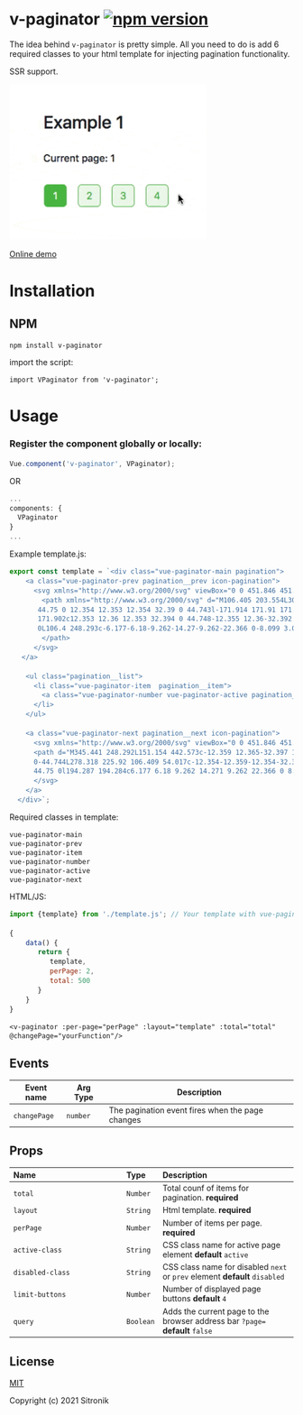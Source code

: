 # v-paginator [![npm version](https://badge.fury.io/js/v-paginator.svg)](https://badge.fury.io/js/v-paginator)

The idea behind `v-paginator` is pretty simple. All you need to do is add 6 required classes to your html template for injecting pagination functionality. 

SSR support.

<img src="https://raw.githubusercontent.com/sitronik/v-paginator/master/img/example1.gif" width="350" />

[Online demo](https://sitronik.github.io/v-paginator/)

# Installation

## NPM

    npm install v-paginator

import the script:

    import VPaginator from 'v-paginator';
    
# Usage

### Register the component globally or locally:

```js
Vue.component('v-paginator', VPaginator);
```

OR

```js
...
components: {
  VPaginator
}
...
```

Example template.js:
```js
export const template = `<div class="vue-paginator-main pagination">
    <a class="vue-paginator-prev pagination__prev icon-pagination">
      <svg xmlns="http://www.w3.org/2000/svg" viewBox="0 0 451.846 451.847" id="arrow-left">
        <path xmlns="http://www.w3.org/2000/svg" d="M106.405 203.554L300.692 9.274c12.36-12.366 32.397-12.366
       44.75 0 12.354 12.353 12.354 32.39 0 44.743l-171.914 171.91 171.91
       171.902c12.353 12.36 12.353 32.394 0 44.748-12.355 12.36-32.392 12.36-44.75
       0L106.4 248.293c-6.177-6.18-9.262-14.27-9.262-22.366 0-8.099 3.091-16.196 9.267-22.373z" data-original="#000000">
        </path>
      </svg>
   </a>

    <ul class="pagination__list">
      <li class="vue-paginator-item  pagination__item">
        <a class="vue-paginator-number vue-paginator-active pagination__number"></a>
      </li>
    </ul>

    <a class="vue-paginator-next pagination__next icon-pagination">
      <svg xmlns="http://www.w3.org/2000/svg" viewBox="0 0 451.846 451.847" id="arrow-right">
      <path d="M345.441 248.292L151.154 442.573c-12.359 12.365-32.397 12.365-44.75 0-12.354-12.354-12.354-32.391
      0-44.744L278.318 225.92 106.409 54.017c-12.354-12.359-12.354-32.394 0-44.748 12.354-12.359 32.391-12.359
      44.75 0l194.287 194.284c6.177 6.18 9.262 14.271 9.262 22.366 0 8.099-3.091 16.196-9.267 22.373z"></path>
      </svg>
    </a>
  </div>`;
```
Required classes in template:

    vue-paginator-main
    vue-paginator-prev
    vue-paginator-item
    vue-paginator-number
    vue-paginator-active
    vue-paginator-next

HTML/JS:
```js
import {template} from './template.js'; // Your template with vue-paginator classes

{
    data() {
       return {
          template,
          perPage: 2,
          total: 500 
       }    
    }
}
```

```vue
<v-paginator :per-page="perPage" :layout="template" :total="total" @changePage="yourFunction"/>
```    
## Events
| Event name | Arg Type | Description |
|---|---|---|
| `changePage` | `number` | The pagination event fires when the page changes |

## Props

| Name&nbsp;&nbsp;&nbsp;&nbsp;&nbsp;&nbsp;&nbsp;&nbsp;&nbsp;&nbsp;&nbsp;&nbsp;&nbsp;&nbsp;&nbsp;&nbsp;&nbsp;&nbsp;&nbsp;&nbsp;&nbsp;&nbsp;&nbsp;&nbsp;&nbsp;&nbsp;&nbsp;&nbsp;&nbsp;&nbsp;&nbsp;&nbsp;&nbsp;&nbsp;&nbsp;&nbsp;&nbsp;&nbsp;&nbsp; | Type | Description |
| ----------------- | :--- | :--- |
| `total`      | `Number` | Total counf of items for pagination. **required** |
| `layout`      | `String` | Html template. **required** |
| `perPage`    | `Number` | Number of items per page. **required** |
| `active-class`      | `String` | CSS class name for active page element **default** `active` |
| `disabled-class` | `String` | CSS class name for disabled `next` or `prev` element **default** `disabled` |
| `limit-buttons`      | `Number` | Number of displayed page buttons **default** `4` |
| `query` | `Boolean` | Adds the current page to the browser address bar `?page=` **default** `false` |

## License

[MIT](http://opensource.org/licenses/MIT)

Copyright (c) 2021 Sitronik
